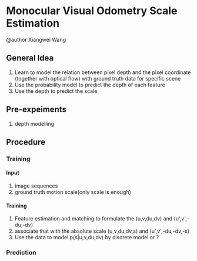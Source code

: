 # Monocular Visual Odometry Scale Estimation
@author Xiangwei Wang

## General Idea
1. Learn to model the relation between pixel depth and the pixel coordinate (together with optical flow) with ground truth data for specific scene
2. Use the probability model to predict the depth of each feature
3. Use the depth to predict the scale


## Pre-expeiments
1. depth modelling


## Procedure
### Training 
#### Input
1. image sequences
2. ground truth motion scale(only scale is enough)

#### Training
1. Feature estimation and matching to formulate the (u,v,du,dv) and (u',v',-du,-dv)
2. associate that with the absolute scale (u,v,du,dv,s) and (u',v',-du,-dv,-s)
3. Use the data to model p(s|u,v,du,dv) by discrete model or ? 


### Prediction

